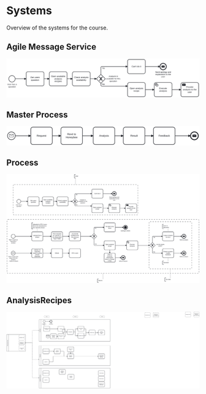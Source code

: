 # Systems

Overview of the systems for the course.

## Agile Message Service
![AgileMessageService](AgileMessageService.svg)

## Master Process
![MasterProcess](MasterProcess.svg)

## Process
![Process](Process.svg)

## AnalysisRecipes
![Process](AnalysisRecipes.svg)
